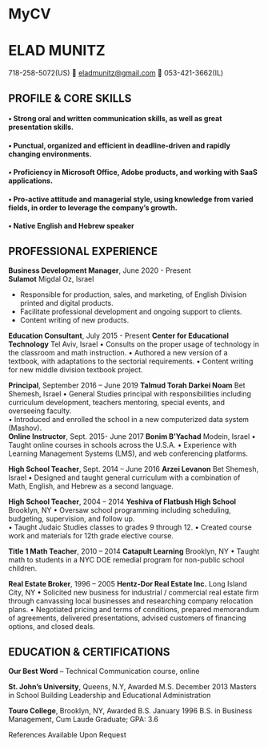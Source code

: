 # MyCV
# ELAD MUNITZ

718-258-5072(US)    eladmunitz@gmail.com   053-421-3662(IL)


## PROFILE & CORE SKILLS
#### •	Strong oral and written communication skills, as well as great presentation skills.
#### •	Punctual, organized and efficient in deadline-driven and rapidly changing environments.
#### •	Proficiency in Microsoft Office, Adobe products, and working with SaaS applications. 
#### •	Pro-active attitude and managerial style, using knowledge from varied fields, in order to leverage the company’s growth.
#### •	Native English and Hebrew speaker

## PROFESSIONAL EXPERIENCE
**Business Development Manager**, June 2020 - Present```          	    	    ```**Sulamot** Migdal Oz, Israel

  - Responsible for production, sales, and marketing, of English Division printed and digital products.
  - Facilitate professional development and ongoing support to clients. 
  - Content writing of new products.

**Education Consultant**, July 2015 - Present 	    	   **Center for Educational Technology** Tel Aviv, Israel
•	Consults on the proper usage of technology in the classroom and math instruction.
•	Authored a new version of a textbook, with adaptations to the sectorial requirements.
•	Content writing for new middle division textbook project.

**Principal**, September 2016 – June 2019 	       			    **Talmud Torah Darkei Noam** Bet Shemesh, Israel
•	General Studies principal with responsibilities including curriculum development, teachers mentoring, special events, and overseeing faculty.    
•	Introduced and enrolled the school in a new computerized data system (Mashov).  		      	    				
**Online Instructor**, Sept. 2015- June 2017                               **Bonim B’Yachad** Modein, Israel
•	Taught online courses in schools across the U.S.A.
•	Experience with Learning Management Systems (LMS), and web conferencing platforms.

**High School Teacher**, Sept. 2014 – June 2016		     	        **Arzei Levanon** Bet Shemesh, Israel
•	Designed and taught general curriculum with a combination of Math, English, and Hebrew as a second language.

**High School Teacher**, 2004 – 2014	      **Yeshiva of Flatbush High School** Brooklyn, NY
•	Oversaw school programming including scheduling, budgeting, supervision, and follow up.  
•	Taught Judaic Studies classes to grades 9 through 12.
•	Created course work and materials for 12th grade elective course.  

**Title 1 Math Teacher**, 2010 – 2014			        **Catapult Learning** Brooklyn, NY
•	Taught math to students in a NYC DOE remedial program for non-public school children. 

**Real Estate Broker**, 1996 – 2005		      **Hentz-Dor Real Estate Inc.** Long Island City, NY
•	Solicited new business for industrial / commercial real estate firm through canvassing local businesses and researching company relocation plans.
•	Negotiated pricing and terms of conditions, prepared memorandum of agreements, delivered presentations, advised customers of financing options, and closed deals.

## EDUCATION & CERTIFICATIONS
**Our Best Word** – Technical Communication course, online

**St. John’s University**, Queens, N.Y, Awarded M.S. December 2013
Masters in School Building Leadership and Educational Administration 

**Touro College**, Brooklyn, NY, Awarded B.S. January 1996
B.S. in Business Management, Cum Laude Graduate; GPA: 3.6

References Available Upon Request

